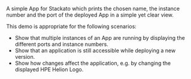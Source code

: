 A simple App for Stackato which prints the chosen name, the instance number and the port of the deployed App in a simple yet clear view.

This demo is appropriate for the following scenarios:
+ Show that multiple instances of an App are running by displaying the different ports and instance numbers.
+ Show that an application is still accessible while deploying a new version.
+ Show how changes affect the application, e.g. by changing the displayed HPE Helion Logo.
